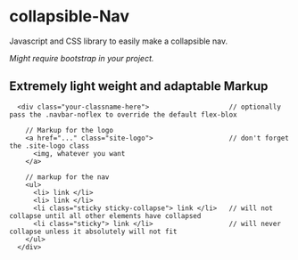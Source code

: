 # collapsible-Nav
Javascript and CSS library to easily make a collapsible nav.

_Might require bootstrap in your project._

## Extremely light weight and adaptable Markup

```  
  <div class="your-classname-here">                    // optionally pass the .navbar-noflex to override the default flex-blox

    // Markup for the logo
    <a href="..." class="site-logo">                   // don't forget the .site-logo class
      <img, whatever you want
    </a>

    // markup for the nav
    <ul>
      <li> link </li>
      <li> link </li>
      <li class="sticky sticky-collapse"> link </li>   // will not collapse until all other elements have collapsed
      <li class="sticky"> link </li>                   // will never collapse unless it absolutely will not fit
    </ul>
  </div>
  ```
  
